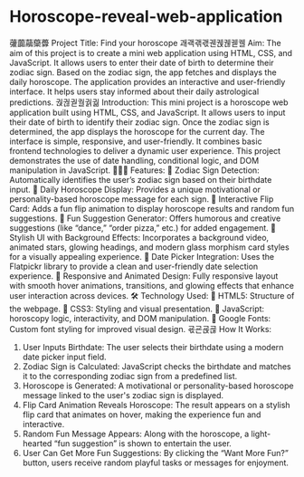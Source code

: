 # Horoscope-reveal-web-application

虇虈虉虊虋 Project Title: Find your horoscope
괘괙괚괛궨궩궪궫궬 Aim:
The aim of this project is to create a mini web application using HTML, CSS, and JavaScript.
It allows users to enter their date of birth to determine their zodiac sign. Based on the zodiac
sign, the app fetches and displays the daily horoscope. The application provides an interactive
and user-friendly interface. It helps users stay informed about their daily astrological
predictions.
궍궎궏궐궑궒 Introduction:
This mini project is a horoscope web application built using HTML, CSS, and JavaScript.
It allows users to input their date of birth to identify their zodiac sign. Once the zodiac sign is
determined, the app displays the horoscope for the current day. The interface is simple,
responsive, and user-friendly. It combines basic frontend technologies to deliver a dynamic
user experience. This project demonstrates the use of date handling, conditional logic, and
DOM manipulation in JavaScript.
 Features:
 Zodiac Sign Detection: Automatically identifies the user’s zodiac sign based on their
birthdate input.
 Daily Horoscope Display: Provides a unique motivational or personality-based
horoscope message for each sign.
 Interactive Flip Card: Adds a fun flip animation to display horoscope results and
random fun suggestions.
 Fun Suggestion Generator: Offers humorous and creative suggestions (like “dance,”
“order pizza,” etc.) for added engagement.
 Stylish UI with Background Effects: Incorporates a background video, animated stars,
glowing headings, and modern glass morphism card styles for a visually appealing
experience.
 Date Picker Integration: Uses the Flatpickr library to provide a clean and user-friendly
date selection experience.
 Responsive and Animated Design: Fully responsive layout with smooth hover
animations, transitions, and glowing effects that enhance user interaction across devices.
🛠 Technology Used:
 HTML5: Structure of the webpage.
 CSS3: Styling and visual presentation.
 JavaScript: horoscopy logic, interactivity, and DOM manipulation.
 Google Fonts: Custom font styling for improved visual design.
굓굔굕굖 How It Works:
1. User Inputs Birthdate:
The user selects their birthdate using a modern date picker input field.
2. Zodiac Sign is Calculated:
JavaScript checks the birthdate and matches it to the corresponding zodiac sign from a
predefined list.
3. Horoscope is Generated:
A motivational or personality-based horoscope message linked to the user's zodiac sign is
displayed.
4. Flip Card Animation Reveals Horoscope:
The result appears on a stylish flip card that animates on hover, making the experience fun
and interactive.
5. Random Fun Message Appears:
Along with the horoscope, a light-hearted “fun suggestion” is shown to entertain the user.
6. User Can Get More Fun Suggestions:
By clicking the “Want More Fun?” button, users receive random playful tasks or messages
for enjoyment.
